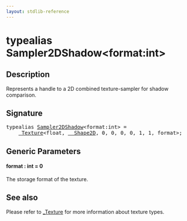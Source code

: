 ```yaml
---
layout: stdlib-reference
---
```


# typealias Sampler2DShadow\<format:int\>

## Description

Represents a handle to a 2D combined texture-sampler for shadow comparison.

## Signature

<pre>
<span class='code_keyword'>typealias</span> <a href=".html" class="code_type">Sampler2DShadow</a>&lt;format:<span class="code_keyword">int</span>&gt; = 
    <a href="../0texture-01/index.html" class="code_type">_Texture</a>&lt;<span class="code_keyword">float</span>, <a href="../0_shape2d-028/index.html" class="code_type">__Shape2D</a>, 0, 0, 0, 0, 1, 1, format&gt;;
</pre>

## Generic Parameters

####  <a id="decl-format"></a>format  : int = 0
The storage format of the texture.


## See also

Please refer to <span class='code'><a href="../0texture-01/index.html" class="code_type">_Texture</a></span> for more information about texture types.


